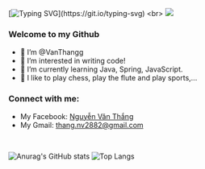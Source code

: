 [![Typing SVG](https://readme-typing-svg.herokuapp.com?font=&size=25&center=true&vCenter=true&lines=Hey%2C+there.....;I'm+Nguyễn+Văn+Thắng;Nice+to+meet+you!)](https://git.io/typing-svg)
<br>
![](https://komarev.com/ghpvc/?username=thangnv2882&color=green)


### Welcome to my Github
- 🌱 I’m @VanThangg  <img src="https://media.giphy.com/media/hvRJCLFzcasrR4ia7z/giphy.gif" width="15px">
- 👀  I’m interested in writing code!
- 🌱  I’m currently learning Java, Spring, JavaScript.
- 👯  I like to play chess, play the flute and play sports,...
### Connect with me:
- My Facebook: <a href="https://www.facebook.com/thang.nv2882" target="blank">Nguyễn Văn Thắng</a>
- My Gmail: thang.nv2882@gmail.com 

<br>


![Anurag's GitHub stats](https://github-readme-stats.vercel.app/api?username=thangnv2882&show_icons=true&theme=radical)
![Top Langs](https://github-readme-stats.vercel.app/api/top-langs/?username=thangnv2882&theme=radical)

